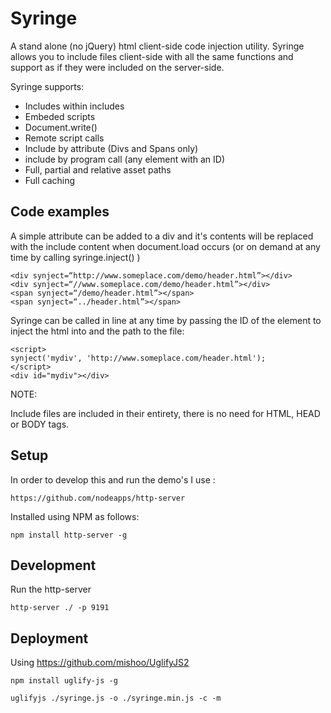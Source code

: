 # Syringe
A stand alone (no jQuery) html client-side code injection utility. Syringe allows you to include files client-side with all the same functions and support as if they were included on the server-side. 

Syringe supports:

* Includes within includes
* Embeded scripts
* Document.write()
* Remote script calls
* Include by attribute (Divs and Spans only)
* include by program call (any element with an ID)
* Full, partial and relative asset paths
* Full caching

## Code examples

A simple attribute can be added to a div and it's contents will be replaced with the include content when document.load occurs (or on demand at any time by calling syringe.inject() )

```
<div synject=“http://www.someplace.com/demo/header.html”></div>
<div synject=“//www.someplace.com/demo/header.html”></div>
<span synject=“/demo/header.html”></span>
<span synject=“../header.html”></span>
```

Syringe can be called in line at any time by passing the ID of the element to inject the html into and the path to the file:

```
<script>
synject('mydiv', 'http://www.someplace.com/header.html');
</script>
<div id="mydiv"></div>
```

NOTE:

Include files are included in their entirety, there is no need for HTML, HEAD or BODY tags.


## Setup

In order to develop this and run the demo's I use :

```
https://github.com/nodeapps/http-server
```

Installed using NPM as follows:

```
npm install http-server -g
```

## Development

Run the http-server

```
http-server ./ -p 9191
```

## Deployment

Using https://github.com/mishoo/UglifyJS2

```
npm install uglify-js -g
```

```
uglifyjs ./syringe.js -o ./syringe.min.js -c -m
```
